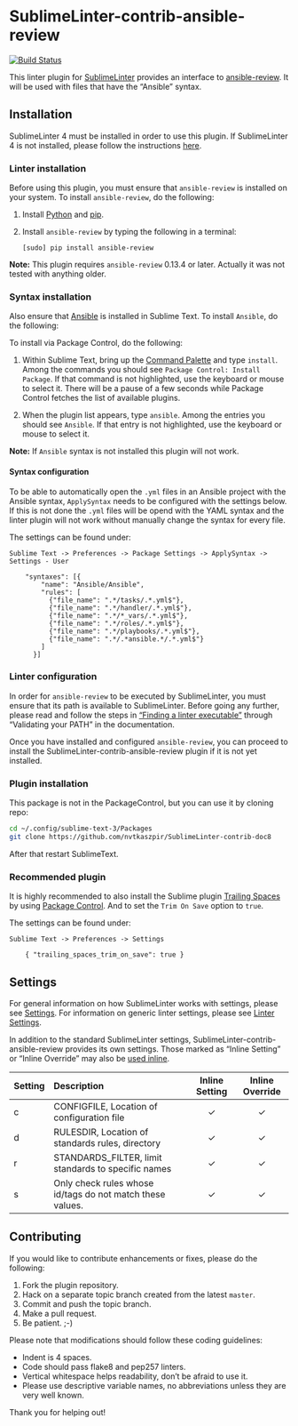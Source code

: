 SublimeLinter-contrib-ansible-review
====================================

[![Build Status](https://travis-ci.org/nvtkaszpir/SublimeLinter-contrib-ansible-review.svg?branch=master)](https://travis-ci.org/nvtkaszpir/SublimeLinter-contrib-ansible-review)

This linter plugin for [SublimeLinter][docs] provides an interface to [ansible-review](https://github.com/willthames/ansible-review). It will be used with files that have the “Ansible” syntax.

## Installation
SublimeLinter 4 must be installed in order to use this plugin. If SublimeLinter 4 is not installed, please follow the instructions [here][installation].

### Linter installation
Before using this plugin, you must ensure that `ansible-review` is installed on your system. To install `ansible-review`, do the following:

1. Install [Python](http://python.org/download/) and [pip](http://www.pip-installer.org/en/latest/installing.html).

1. Install `ansible-review` by typing the following in a terminal:
   ```
   [sudo] pip install ansible-review
   ```

**Note:** This plugin requires `ansible-review` 0.13.4 or later.
Actually it was not tested with anything older.

### Syntax installation
Also ensure that [Ansible](https://github.com/clifford-github/sublime-ansible) is installed in Sublime Text. To install `Ansible`, do the following:

To install via Package Control, do the following:

1. Within Sublime Text, bring up the [Command Palette][cmd] and type `install`. Among the commands you should see `Package Control: Install Package`. If that command is not highlighted, use the keyboard or mouse to select it. There will be a pause of a few seconds while Package Control fetches the list of available plugins.

1. When the plugin list appears, type `ansible`. Among the entries you should see `Ansible`. If that entry is not highlighted, use the keyboard or mouse to select it.

**Note:** If `Ansible` syntax is not installed this plugin will not work.

#### Syntax configuration
To be able to automatically open the `.yml` files in an Ansible project with the Ansible syntax, `ApplySyntax` needs to be configured with the settings below. If this is not done the `.yml` files will be opend with the YAML syntax and the linter plugin will not work without manually change the syntax for every file.

The settings can be found under:

```
Sublime Text -> Preferences -> Package Settings -> ApplySyntax -> Settings - User
```

```
    "syntaxes": [{
        "name": "Ansible/Ansible",
        "rules": [
          {"file_name": ".*/tasks/.*.yml$"},
          {"file_name": ".*/handler/.*.yml$"},
          {"file_name": ".*/*_vars/.*.yml$"},
          {"file_name": ".*/roles/.*.yml$"},
          {"file_name": ".*/playbooks/.*.yml$"},
          {"file_name": ".*/.*ansible.*/.*.yml$"}
        ]
      }]
```

### Linter configuration
In order for `ansible-review` to be executed by SublimeLinter, you must ensure that its path is available to SublimeLinter. Before going any further, please read and follow the steps in [“Finding a linter executable”](http://sublimelinter.readthedocs.org/en/latest/troubleshooting.html#finding-a-linter-executable) through “Validating your PATH” in the documentation.

Once you have installed and configured `ansible-review`, you can proceed to install the SublimeLinter-contrib-ansible-review plugin if it is not yet installed.

### Plugin installation

This package is not in the PackageControl, but you can use it by cloning repo:

```bash
cd ~/.config/sublime-text-3/Packages
git clone https://github.com/nvtkaszpir/SublimeLinter-contrib-doc8
```

After that restart SublimeText.

### Recommended plugin
It is highly recommended to also install the Sublime plugin [Trailing Spaces](https://github.com/SublimeText/TrailingSpaces) by using [Package Control][pc]. And to set the `Trim On Save` option to `true`.

The settings can be found under:

```
Sublime Text -> Preferences -> Settings
```

```
    { "trailing_spaces_trim_on_save": true }
```

## Settings
For general information on how SublimeLinter works with settings, please see [Settings][settings]. For information on generic linter settings, please see [Linter Settings][linter-settings].

In addition to the standard SublimeLinter settings, SublimeLinter-contrib-ansible-review provides its own settings. Those marked as “Inline Setting” or “Inline Override” may also be [used inline][inline-settings].

|Setting|Description|Inline Setting|Inline Override|
|:------|:----------|:------------:|:-------------:|
|c|CONFIGFILE, Location of configuration file|&#10003;|&#10003;|
|d|RULESDIR, Location of standards rules, directory|&#10003;|&#10003;|
|r|STANDARDS_FILTER, limit standards to specific names|&#10003;|&#10003;|
|s|Only check rules whose id/tags do not match these values.|&#10003;|&#10003;|

## Contributing
If you would like to contribute enhancements or fixes, please do the following:

1. Fork the plugin repository.
1. Hack on a separate topic branch created from the latest `master`.
1. Commit and push the topic branch.
1. Make a pull request.
1. Be patient.  ;-)

Please note that modifications should follow these coding guidelines:

- Indent is 4 spaces.
- Code should pass flake8 and pep257 linters.
- Vertical whitespace helps readability, don’t be afraid to use it.
- Please use descriptive variable names, no abbreviations unless they are very well known.

Thank you for helping out!

[docs]: http://sublimelinter.readthedocs.org
[installation]: http://sublimelinter.readthedocs.org/en/latest/installation.html
[locating-executables]: http://sublimelinter.readthedocs.org/en/latest/usage.html#how-linter-executables-are-located
[pc]: https://sublime.wbond.net/installation
[cmd]: http://docs.sublimetext.info/en/sublime-text-3/extensibility/command_palette.html
[settings]: http://sublimelinter.readthedocs.org/en/latest/settings.html
[linter-settings]: http://sublimelinter.readthedocs.org/en/latest/linter_settings.html
[inline-settings]: http://sublimelinter.readthedocs.org/en/latest/settings.html#inline-settings
